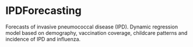 # IPDForecasting
Forecasts of invasive pneumococcal disease (IPD). Dynamic regression model based on demography, vaccination coverage, childcare patterns and incidence of IPD and influenza.
